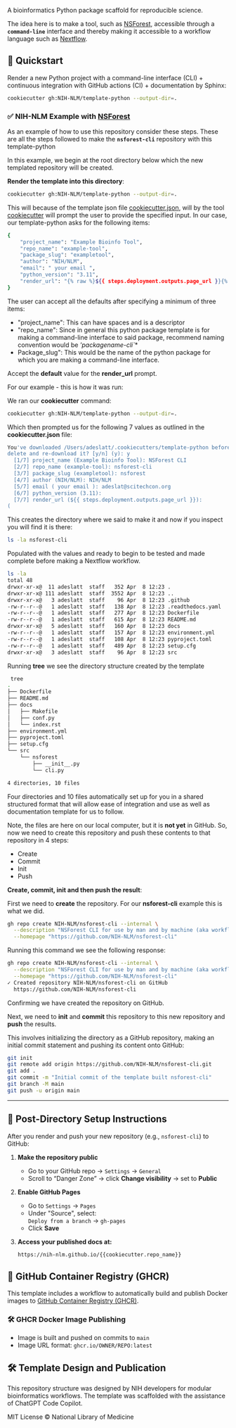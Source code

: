 A bioinformatics Python package scaffold for reproducible science.

The idea here is to make a tool, such as [NSForest](https://github.com/JCVenterInstitute/NSForest), accessible through a **`command-line`** interface and thereby making it accessible to a workflow language such as [Nextflow](https://www.nextflow.io/).

## 🚀 Quickstart
Render a new Python project with a command-line interface (CLI) + continuous integration with GitHub actions (CI) + documentation by Sphinx:

```bash
cookiecutter gh:NIH-NLM/template-python --output-dir=.
```

### ✅ NIH-NLM Example with [NSForest](https://github.com/JCVenterInstitute/NSForest)

As an example of how to use this repository consider these steps.
These are all the steps followed to make the **`nsforest-cli`** repository with this template-python

In this example, we begin at the root directory below which the new templated repository will be created.

**Render the template into this directory**:
```bash
cookiecutter gh:NIH-NLM/template-python --output-dir=.
```

This will because of the template json file [cookiecutter.json](https://github.com/NIH-NLM/template-python/blob/main/cookiecutter.json), will by the tool [cookiecutter](https://cookiecutter.readthedocs.io) will prompt the user to provide the specified input.   In our case, our template-python asks for the following items:

```bash
{
    "project_name": "Example Bioinfo Tool",
    "repo_name": "example-tool",
    "package_slug": "exampletool",
    "author": "NIH/NLM",
    "email": " your email ",
    "python_version": "3.11",
    "render_url": "{% raw %}${{ steps.deployment.outputs.page_url }}{% endraw %}"
}
```

The user can accept all the defaults after specifying a minimum of three items:

*  "project_name": This can have spaces and is a descriptor
*   "repo_name": Since in general this python package template is for making a command-line interface to said package, recommend naming convention would be **'packagename*-cli`**
*  Package_slug": This would be the name of the python package for which you are making a command-line interface.

Accept the **default** value for the **render_url** prompt.

For our example - this is how it was run:

We ran our **cookiecutter** command:
```bash
cookiecutter gh:NIH-NLM/template-python --output-dir=.
```
Which then prompted us for the following 7 values as outlined in the **cookiecutter.json** file:

```bash
You've downloaded /Users/adeslatt/.cookiecutters/template-python before. Is it okay to 
delete and re-download it? [y/n] (y): y
  [1/7] project_name (Example Bioinfo Tool): NSForest CLI
  [2/7] repo_name (example-tool): nsforest-cli
  [3/7] package_slug (exampletool): nsforest
  [4/7] author (NIH/NLM): NIH/NLM
  [5/7] email ( your email ): adeslat@scitechcon.org
  [6/7] python_version (3.11): 
  [7/7] render_url (${{ steps.deployment.outputs.page_url }}): 
(
```
This creates the directory where we said to make it and now if you inspect you will find it is there: 

```bash
ls -la nsforest-cli
```
Populated with the values and ready to begin to be tested and made complete before making a Nextflow workflow.

```bash
ls -la
total 48
drwxr-xr-x@  11 adeslatt  staff   352 Apr  8 12:23 .
drwxr-xr-x@ 111 adeslatt  staff  3552 Apr  8 12:23 ..
drwxr-xr-x@   3 adeslatt  staff    96 Apr  8 12:23 .github
-rw-r--r--@   1 adeslatt  staff   138 Apr  8 12:23 .readthedocs.yaml
-rw-r--r--@   1 adeslatt  staff   277 Apr  8 12:23 Dockerfile
-rw-r--r--@   1 adeslatt  staff   615 Apr  8 12:23 README.md
drwxr-xr-x@   5 adeslatt  staff   160 Apr  8 12:23 docs
-rw-r--r--@   1 adeslatt  staff   157 Apr  8 12:23 environment.yml
-rw-r--r--@   1 adeslatt  staff   108 Apr  8 12:23 pyproject.toml
-rw-r--r--@   1 adeslatt  staff   489 Apr  8 12:23 setup.cfg
drwxr-xr-x@   3 adeslatt  staff    96 Apr  8 12:23 src
```

Running **tree** we see the directory structure created by the template

```bash
 tree 
.
├── Dockerfile
├── README.md
├── docs
│   ├── Makefile
│   ├── conf.py
│   └── index.rst
├── environment.yml
├── pyproject.toml
├── setup.cfg
└── src
    └── nsforest
        ├── __init__.py
        └── cli.py

4 directories, 10 files
```

Four directories and 10 files automatically set up for you in a shared structured format that will allow ease of integration and use as well as documentation template for us to follow.

Note, the files are here on our local computer, but it is **not yet** in GitHub.
So, now we need to create this repository and push these contents to that repository in 4 steps:
* Create
* Commit
* Init
* Push

**Create, commit, init and then push the result**:

First we need to **create** the repository.   For our **nsforest-cli** example this is what we did.

```bash
gh repo create NIH-NLM/nsforest-cli --internal \
  --description "NSForest CLI for use by man and by machine (aka workflow languages such as Nextflow)" \
  --homepage "https://github.com/NIH-NLM/nsforest-cli"
```

Running this command we see the following response:
```bash
gh repo create NIH-NLM/nsforest-cli --internal \
  --description "NSForest CLI for use by man and by machine (aka workflow languages such as Nextflow)" \
  --homepage "https://github.com/NIH-NLM/nsforest-cli"  
✓ Created repository NIH-NLM/nsforest-cli on GitHub
  https://github.com/NIH-NLM/nsforest-cli
```
Confirming we have created the repository on GitHub.

Next, we need to **init** and **commit** this repository to this new repository and **push** the results.

This involves initializing the directory as a GitHub repository, making an initial commit statement and pushing its content onto GitHub:
```bash
git init
git remote add origin https://github.com/NIH-NLM/nsforest-cli.git
git add .
git commit -m "Initial commit of the template built nsforest-cli"
git branch -M main
git push -u origin main
```

---

## 🔧 Post-Directory Setup Instructions

After you render and push your new repository (e.g., `nsforest-cli`) to GitHub:

1. **Make the repository public**  
   - Go to your GitHub repo → `Settings` → `General`
   - Scroll to “Danger Zone” → click **Change visibility** → set to **Public**

2. **Enable GitHub Pages**  
   - Go to `Settings` → `Pages`
   - Under "Source", select:  
     `Deploy from a branch` → `gh-pages`  
   - Click **Save**

3. **Access your published docs at:**

   ```bash
   https://nih-nlm.github.io/{{cookiecutter.repo_name}}
   ```
## 🐳 GitHub Container Registry (GHCR)
This template includes a workflow to automatically build and publish Docker images to [GitHub Container Registry (GHCR)](https://github.com/features/packages).

### 🛠 GHCR Docker Image Publishing
- Image is built and pushed on commits to `main`
- Image URL format: `ghcr.io/OWNER/REPO:latest`

## 🛠 Template Design and Publication
This repository structure was designed by NIH developers for modular bioinformatics workflows.
The template was scaffolded with the assistance of ChatGPT Code Copilot.

MIT License © National Library of Medicine

